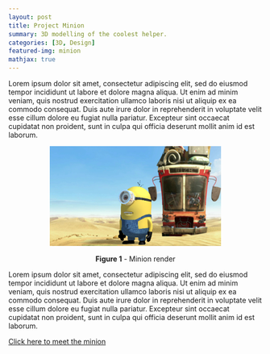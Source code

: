 ```yaml
---
layout: post
title: Project Minion
summary: 3D modelling of the coolest helper.
categories: [3D, Design]
featured-img: minion
mathjax: true
---
```


Lorem ipsum dolor sit amet, consectetur adipiscing elit, sed do eiusmod tempor incididunt ut labore et dolore magna aliqua. Ut enim ad minim veniam, quis nostrud exercitation ullamco laboris nisi ut aliquip ex ea commodo consequat. Duis aute irure dolor in reprehenderit in voluptate velit esse cillum dolore eu fugiat nulla pariatur. Excepteur sint occaecat cupidatat non proident, sunt in culpa qui officia deserunt mollit anim id est laborum.

<figure>
    <p align="center"><img src="/assets/img/article_images/minion_1.jpg" width="80%"></p>
    <figcaption><p align="center"><b>Figure 1</b> - Minion render</p></figcaption>
</figure>

Lorem ipsum dolor sit amet, consectetur adipiscing elit, sed do eiusmod tempor incididunt ut labore et dolore magna aliqua. Ut enim ad minim veniam, quis nostrud exercitation ullamco laboris nisi ut aliquip ex ea commodo consequat. Duis aute irure dolor in reprehenderit in voluptate velit esse cillum dolore eu fugiat nulla pariatur. Excepteur sint occaecat cupidatat non proident, sunt in culpa qui officia deserunt mollit anim id est laborum.

[Click here to meet the minion](https://1drv.ms/u/s!AjJE1jku6RgigoIMjD4CAqS_cJOrKg)
